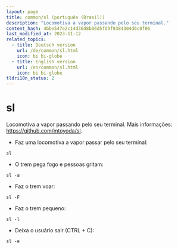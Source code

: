 ```yaml
---
layout: page
title: common/sl (português (Brasil))
description: "Locomotiva a vapor passando pelo seu terminal."
content_hash: 4bbe547e2c14d36d8b06d5fd9f9384304d6c0f06
last_modified_at: 2023-11-12
related_topics:
  - title: Deutsch version
    url: /de/common/sl.html
    icon: bi bi-globe
  - title: English version
    url: /en/common/sl.html
    icon: bi bi-globe
tldri18n_status: 2
---
```

# sl

Locomotiva a vapor passando pelo seu terminal.
Mais informações: <https://github.com/mtoyoda/sl>.

- Faz uma locomotiva a vapor passar pelo seu terminal:

`sl`

- O trem pega fogo e pessoas gritam:

`sl -a`

- Faz o trem voar:

`sl -F`

- Faz o trem pequeno:

`sl -l`

- Deixa o usuário sair (CTRL + C):

`sl -e`
